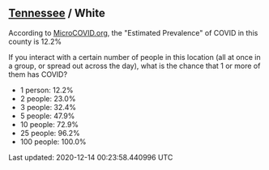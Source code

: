 
## [Tennessee](/united-states/tennessee) / White

According to [MicroCOVID.org](http://microcovid.org),
the "Estimated Prevalence" of COVID in this county is 12.2%

If you interact with a certain number of people in this location
(all at once in a group, or spread out across the day), what is the chance that
1 or more of them has COVID?

- 1 person: 12.2%
- 2 people: 23.0%
- 3 people: 32.4%
- 5 people: 47.9%
- 10 people: 72.9%
- 25 people: 96.2%
- 100 people: 100.0%

Last updated: 2020-12-14 00:23:58.440996 UTC
